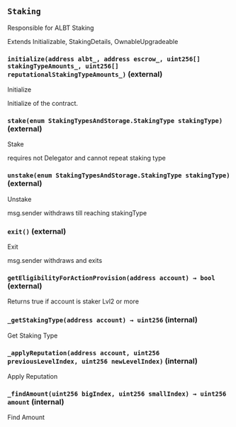 ## `Staking`

Responsible for ALBT Staking


Extends  Initializable, StakingDetails, OwnableUpgradeable


### `initialize(address albt_, address escrow_, uint256[] stakingTypeAmounts_, uint256[] reputationalStakingTypeAmounts_)` (external)


Initialize


Initialize of the contract.


### `stake(enum StakingTypesAndStorage.StakingType stakingType)` (external)

Stake


requires not Delegator and cannot repeat staking type

### `unstake(enum StakingTypesAndStorage.StakingType stakingType)` (external)

Unstake


msg.sender withdraws till reaching stakingType


### `exit()` (external)

Exit


msg.sender withdraws and exits

### `getEligibilityForActionProvision(address account) → bool` (external)

Returns true if account is staker Lvl2 or more





### `_getStakingType(address account) → uint256` (internal)

Get Staking Type




### `_applyReputation(address account, uint256 previousLevelIndex, uint256 newLevelIndex)` (internal)

Apply Reputation




### `_findAmount(uint256 bigIndex, uint256 smallIndex) → uint256 amount` (internal)


Find Amount





